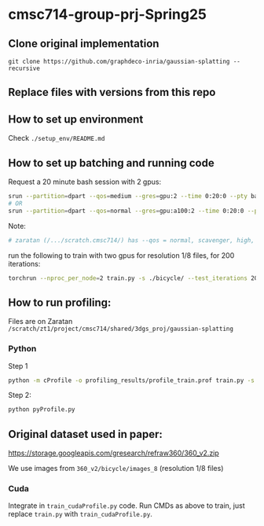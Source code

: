 # cmsc714-group-prj-Spring25
## Clone original implementation
```
git clone https://github.com/graphdeco-inria/gaussian-splatting --recursive
```
## Replace files with versions from this repo

## How to set up environment
Check `./setup_env/README.md`

## How to set up batching and running code
Request a 20 minute bash session with 2 gpus:

```bash
srun --partition=dpart --qos=medium --gres=gpu:2 --time 0:20:0 --pty bash
# OR
srun --partition=dpart --qos=normal --gres=gpu:a100:2 --time 0:20:0 --pty bash 
```
Note:
```bash
# zaratan (/.../scratch.cmsc714/) has --qos = normal, scavenger, high, gpu
```
run the following to train with two gpus for resolution 1/8 files, for 200 iterations:

```bash
torchrun --nproc_per_node=2 train.py -s ./bicycle/ --test_iterations 200 --iterations 200 -r 8
```

## How to run profiling:
<!-- Check `./profiling/README.md` -->
Files are on Zaratan `/scratch/zt1/project/cmsc714/shared/3dgs_proj/gaussian-splatting`

### Python
Step 1
```bash
python -m cProfile -o profiling_results/profile_train.prof train.py -s data/bicycle/ --iterations 200
```
Step 2:
```bash
python pyProfile.py

```
## Original dataset used in paper:
https://storage.googleapis.com/gresearch/refraw360/360_v2.zip

We use images from `360_v2/bicycle/images_8` (resolution 1/8 files)

### Cuda

Integrate in `train_cudaProfile.py` code. Run CMDs as above to train, just replace `train.py` with `train_cudaProfile.py`.
